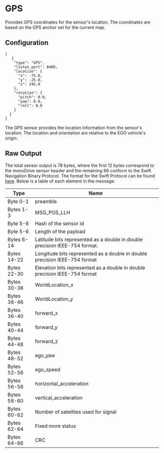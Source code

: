 # GPS

Provides GPS coordinates for the sensor's location. The coordinates are based
on the GPS anchor set for the current map.

## Configuration 

```
[
   {
    "type": "GPS",
    "listen_port": 8400,
    "location": {
      "x": -75.0,
      "y": -25.0,
      "z": 245.0
    },
    "rotation": {
      "pitch": 0.0,
      "yaw": 0.0,
      "roll": 0.0
    }
  }
]
```

The GPS sensor provides the location information from the sensor's location. 
The location and orientation are relative to the EGO vehicle's origin. 

## Raw Output

The total sensor output is 78 bytes, where the first 12 bytes correspond to the 
monoDrive sensor header and the remaining 66 conform to the Swift Navigation 
Binary Protocol. The format for the Swift Protocol can be found 
[here](https://github.com/swift-nav/libsbp/raw/master/docs/sbp.pdf). Below
is a table of each element in the message:

| Type  | Name   |
| ------------ | ------------ |
|Byte 0-1  | preamble |
|Bytes 1-3 | MSG_POS_LLH  |
|Byte 5-6 | Hash of the sensor id  |
|Byte 5-6  |  Length of the payload |
|Bytes 6-14 | Latitude bits represented as a double in double precision IEEE-754 format. |
|Bytes 14-22 | Longitude bits represented as a double in double precision IEEE-754 format  |
|Bytes 22-30 | Elevation bits represented as a double in double precision IEEE-754 format  |
|Bytes 30-38 | WorldLocation_x |
|Bytes 38-46 | WorldLocation_y|
|Bytes 36-40 | forward_x   |
|Bytes 40-44 | forward_y   |
|Bytes 44-48 | forward_z   |
|Bytes 48-52 | ego_yaw  |
|Bytes 52-56 | ego_speed |
|Bytes 56-58 | horizontal_acceleration  |
|Bytes 58-60 | vertical_acceleration  |
|Bytes 60-62  | Number of satellites used for signal  |
|Bytes 62-64  | Fixed more status|
|Bytes 64-66 | CRC  |

<p>&nbsp;</p>

